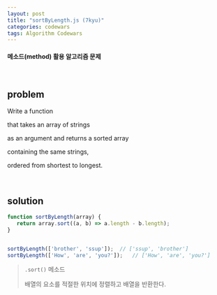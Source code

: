```yaml
---
layout: post
title: "sortByLength.js (7kyu)"
categories: codewars
tags: Algorithm Codewars
---
```


#### 메소드(method) 활용 알고리즘 문제

<br>

## problem

Write a function

that takes an array of strings

as an argument and returns a sorted array

containing the same strings,

ordered from shortest to longest.

<br>

## solution

```javascript
function sortByLength(array) {
   return array.sort((a, b) => a.length - b.length);
}


sortByLength(['brother', 'ssup']);	// ['ssup', 'brother']
sortByLength(['How', 'are', 'you?']);	// ['How', 'are', 'you?']
```

> `.sort()` 메소드
>
> 배열의 요소를 적절한 위치에 정렬하고 배열을 반환한다.

<br>
